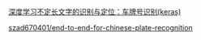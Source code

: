 [深度学习不定长文字的识别与定位：车牌号识别(keras)](https://mp.weixin.qq.com/s?__biz=MzA4MTk3ODI2OA==&mid=2650340791&idx=1&sn=39a1ec44d7d7e982462e2a91a38ecbb6&chksm=8780eb44b0f762528c8a4f8468e2c542cba34ae53865aa7fa8f808762534ae604a4f876f9bf4&mpshare=1&scene=2&srcid=0721gBx9aNn32HsbV86XjlJ0&from=timeline#rd)


[szad670401/end-to-end-for-chinese-plate-recognition](https://github.com/szad670401/end-to-end-for-chinese-plate-recognition)


